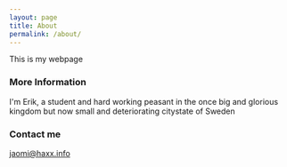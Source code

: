 ```yaml
---
layout: page
title: About
permalink: /about/
---
```


This is my webpage 

### More Information

I'm Erik, a student and hard working peasant in the once big and glorious kingdom but now small and deteriorating citystate of Sweden


### Contact me

[jaomi@haxx.info](mailto:jaomi@haxx.info)
